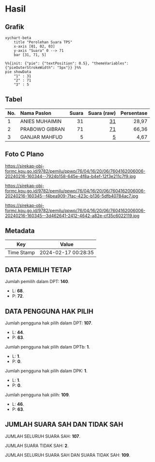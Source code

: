 # Hasil

## Grafik

```mermaid
xychart-beta
    title "Perolehan Suara TPS"
    x-axis [01, 02, 03]
    y-axis "Suara" 0 --> 71
    bar [31, 71, 5]
```

```mermaid
%%{init: {"pie": {"textPosition": 0.5}, "themeVariables": {"pieOuterStrokeWidth": "5px"}} }%%
pie showData
    "1" : 31
    "2" : 71
    "3" : 5
```

## Tabel

| No. | Nama Paslon    | Suara | Suara (raw) | Persentase |
|:--- |:-------------- | -----:| -----------:| ----------:|
| 1   | ANIES MUHAIMIN | 31    | [31][p-1]   | 28,97      |
| 2   | PRABOWO GIBRAN | 71    | [71][p-2]   | 66,36      |
| 3   | GANJAR MAHFUD  | 5     | [5][p-3]    | 4,67       |


[p-1]: https://github.com/gigit-pemilu/pemilu-2024-76-sulawesi-barat/blob/main/pilpres/hitung-suara/sub/76-sulawesi-barat/sub/04-polewali-mandar/sub/16-bulo/sub/2006-lenggo/sub/006-tps/sub/paslon-1.txt
[p-2]: https://github.com/gigit-pemilu/pemilu-2024-76-sulawesi-barat/blob/main/pilpres/hitung-suara/sub/76-sulawesi-barat/sub/04-polewali-mandar/sub/16-bulo/sub/2006-lenggo/sub/006-tps/sub/paslon-2.txt
[p-3]: https://github.com/gigit-pemilu/pemilu-2024-76-sulawesi-barat/blob/main/pilpres/hitung-suara/sub/76-sulawesi-barat/sub/04-polewali-mandar/sub/16-bulo/sub/2006-lenggo/sub/006-tps/sub/paslon-3.txt

## Foto C Plano

https://sirekap-obj-formc.kpu.go.id/9782/pemilu/ppwp/76/04/16/20/06/7604162006006-20240216-160344--7924b158-645e-4f8a-b4ef-12f3e211c7f9.jpg

https://sirekap-obj-formc.kpu.go.id/9782/pemilu/ppwp/76/04/16/20/06/7604162006006-20240216-160345--f4bea909-7fac-423c-b136-5dfb40784ac7.jpg

https://sirekap-obj-formc.kpu.go.id/9782/pemilu/ppwp/76/04/16/20/06/7604162006006-20240216-160345--3d462641-2412-4642-a82e-cf35c6022119.jpg


## Metadata

| Key        | Value               |
| ---------- | ------------------- |
| Time Stamp | 2024-02-17 00:28:35 |


## DATA PEMILIH TETAP

Jumlah pemilih dalam DPT: **140**.
 * L: **68**.
 * P: **72**.

## DATA PENGGUNA HAK PILIH

Jumlah pengguna hak pilih dalam DPT: **107**.
 * L: **44**.
 * P: **63**.

Jumlah pengguna hak pilih dalam DPTb: **1**.
 * L: **1**.
 * P: **0**.

Jumlah pengguna hak pilih dalam DPK: **1**.
 * L: **1**.
 * P: **0**.

Jumlah pengguna hak pilih: **109**.
 * L: **46**.
 * P: **63**.

## JUMLAH SUARA SAH DAN TIDAK SAH

JUMLAH SELURUH SUARA SAH: **107**.

JUMLAH SUARA TIDAK SAH: **2**.

JUMLAH SELURUH SUARA SAH DAN SUARA TIDAK SAH: **109**.


